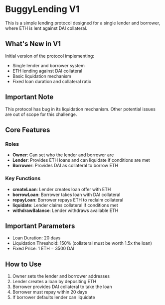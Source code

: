 # BuggyLending V1

This is a simple lending protocol designed for a single lender and borrower, where ETH is lent against DAI collateral.

## What's New in V1

Initial version of the protocol implementing:
- Single lender and borrower system
- ETH lending against DAI collateral
- Basic liquidation mechanism
- Fixed loan duration and collateral ratio

## Important Note
This protocol has bug in its liquidation mechanism. Other potential issues are out of scope for this challenge.

## Core Features

### Roles
- **Owner**: Can set who the lender and borrower are
- **Lender**: Provides ETH loans and can liquidate if conditions are met
- **Borrower**: Provides DAI as collateral to borrow ETH

### Key Functions
- **createLoan**: Lender creates loan offer with ETH
- **borrowLoan**: Borrower takes loan with DAI collateral
- **repayLoan**: Borrower repays ETH to reclaim collateral
- **liquidate**: Lender claims collateral if conditions met
- **withdrawBalance**: Lender withdraws available ETH

## Important Parameters
- Loan Duration: 20 days
- Liquidation Threshold: 150% (collateral must be worth 1.5x the loan)
- Fixed Price: 1 ETH = 3500 DAI

## How to Use

1. Owner sets the lender and borrower addresses
2. Lender creates a loan by depositing ETH
3. Borrower provides DAI collateral to take the loan
4. Borrower must repay within 20 days
5. If borrower defaults lender can liquidate
  